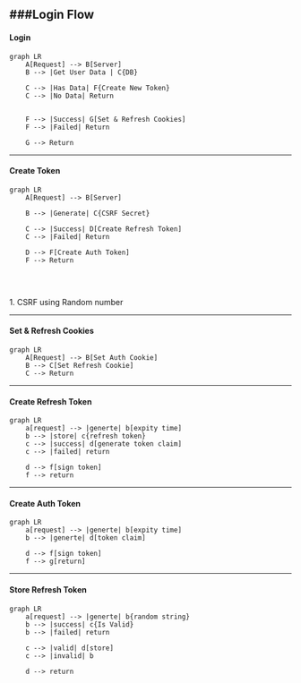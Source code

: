 ###Login Flow
---

#### Login
```mermaid
graph LR
    A[Request] --> B[Server]
    B --> |Get User Data | C{DB}

    C --> |Has Data| F{Create New Token}
    C --> |No Data| Return


    F --> |Success| G[Set & Refresh Cookies]
    F --> |Failed| Return

    G --> Return
```


---

#### Create Token
```mermaid
graph LR
    A[Request] --> B[Server]

    B --> |Generate| C{CSRF Secret}

    C --> |Success| D[Create Refresh Token]
    C --> |Failed| Return

    D --> F[Create Auth Token] 
    F --> Return

    
```
<br/>
1. CSRF using Random number


---

#### Set & Refresh Cookies
```mermaid
graph LR
    A[Request] --> B[Set Auth Cookie]
    B --> C[Set Refresh Cookie]
    C --> Return
```

---

#### Create Refresh Token
````mermaid
graph LR
    a[request] --> |generte| b[expity time]
    b --> |store| c{refresh token}
    c --> |success| d[generate token claim]
    c --> |failed| return

    d --> f[sign token]
    f --> return
````


---

#### Create Auth Token
````mermaid
graph LR
    a[request] --> |generte| b[expity time]
    b --> |generte| d[token claim]

    d --> f[sign token]
    f --> g[return]
````

---
#### Store Refresh Token
````mermaid
graph LR
    a[request] --> |generte| b{random string}
    b --> |success| c{Is Valid}
    b --> |failed| return

    c --> |valid| d[store]
    c --> |invalid| b

    d --> return

````